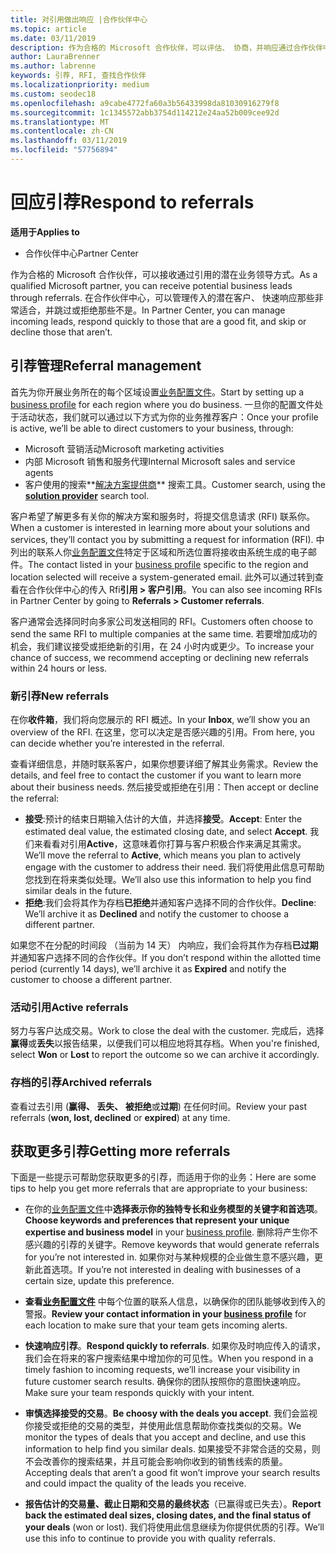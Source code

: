 ```yaml
---
title: 对引用做出响应 |合作伙伴中心
ms.topic: article
ms.date: 03/11/2019
description: 作为合格的 Microsoft 合作伙伴，可以评估、 协商，并响应通过合作伙伴中心的引用。
author: LauraBrenner
ms.author: labrenne
keywords: 引荐, RFI, 查找合作伙伴
ms.localizationpriority: medium
ms.custom: seodec18
ms.openlocfilehash: a9cabe4772fa60a3b56433998da81030916279f8
ms.sourcegitcommit: 1c1345572abb3754d114212e24aa52b009cee92d
ms.translationtype: MT
ms.contentlocale: zh-CN
ms.lasthandoff: 03/11/2019
ms.locfileid: "57756894"
---
```

# <a name="respond-to-referrals"></a><span data-ttu-id="e92a8-104">回应引荐</span><span class="sxs-lookup"><span data-stu-id="e92a8-104">Respond to referrals</span></span>

<span data-ttu-id="e92a8-105">**适用于**</span><span class="sxs-lookup"><span data-stu-id="e92a8-105">**Applies to**</span></span>

-  <span data-ttu-id="e92a8-106">合作伙伴中心</span><span class="sxs-lookup"><span data-stu-id="e92a8-106">Partner Center</span></span>

<span data-ttu-id="e92a8-107">作为合格的 Microsoft 合作伙伴，可以接收通过引用的潜在业务领导方式。</span><span class="sxs-lookup"><span data-stu-id="e92a8-107">As a qualified Microsoft partner, you can receive potential business leads through referrals.</span></span> <span data-ttu-id="e92a8-108">在合作伙伴中心，可以管理传入的潜在客户、 快速响应那些非常适合，并跳过或拒绝那些不是。</span><span class="sxs-lookup"><span data-stu-id="e92a8-108">In Partner Center, you can manage incoming leads, respond quickly to those that are a good fit, and skip or decline those that aren’t.</span></span> 

## <a name="referral-management"></a><span data-ttu-id="e92a8-109">引荐管理</span><span class="sxs-lookup"><span data-stu-id="e92a8-109">Referral management</span></span>

<span data-ttu-id="e92a8-110">首先为你开展业务所在的每个区域设置[业务配置文件](create-a-marketing-profile.md)。</span><span class="sxs-lookup"><span data-stu-id="e92a8-110">Start by setting up a [business profile](create-a-marketing-profile.md) for each region where you do business.</span></span> <span data-ttu-id="e92a8-111">一旦你的配置文件处于活动状态，我们就可以通过以下方式为你的业务推荐客户：</span><span class="sxs-lookup"><span data-stu-id="e92a8-111">Once your profile is active, we’ll be able to direct customers to your business, through:</span></span>

*  <span data-ttu-id="e92a8-112">Microsoft 营销活动</span><span class="sxs-lookup"><span data-stu-id="e92a8-112">Microsoft marketing activities</span></span>
*  <span data-ttu-id="e92a8-113">内部 Microsoft 销售和服务代理</span><span class="sxs-lookup"><span data-stu-id="e92a8-113">Internal Microsoft sales and service agents</span></span>
*  <span data-ttu-id="e92a8-114">客户使用的搜索**[解决方案提供商](https://www.microsoft.com/solution-providers/home)** 搜索工具。</span><span class="sxs-lookup"><span data-stu-id="e92a8-114">Customer search, using the **[solution provider](https://www.microsoft.com/solution-providers/home)** search tool.</span></span>

<span data-ttu-id="e92a8-115">客户希望了解更多有关你的解决方案和服务时，将提交信息请求 (RFI) 联系你。</span><span class="sxs-lookup"><span data-stu-id="e92a8-115">When a customer is interested in learning more about your solutions and services, they’ll contact you by submitting a request for information (RFI).</span></span> <span data-ttu-id="e92a8-116">中列出的联系人你[业务配置文件](create-a-marketing-profile.md)特定于区域和所选位置将接收由系统生成的电子邮件。</span><span class="sxs-lookup"><span data-stu-id="e92a8-116">The contact listed in your [business profile](create-a-marketing-profile.md) specific to the region and location selected will receive a system-generated email.</span></span> <span data-ttu-id="e92a8-117">此外可以通过转到查看在合作伙伴中心的传入 Rfi**引用 > 客户引用**。</span><span class="sxs-lookup"><span data-stu-id="e92a8-117">You can also see incoming RFIs in Partner Center by going to **Referrals > Customer referrals**.</span></span>

<span data-ttu-id="e92a8-118">客户通常会选择同时向多家公司发送相同的 RFI。</span><span class="sxs-lookup"><span data-stu-id="e92a8-118">Customers often choose to send the same RFI to multiple companies at the same time.</span></span> <span data-ttu-id="e92a8-119">若要增加成功的机会，我们建议接受或拒绝新的引用，在 24 小时内或更少。</span><span class="sxs-lookup"><span data-stu-id="e92a8-119">To increase your chance of success, we recommend accepting or declining new referrals within 24 hours or less.</span></span>

### <a name="new-referrals"></a><span data-ttu-id="e92a8-120">新引荐</span><span class="sxs-lookup"><span data-stu-id="e92a8-120">New referrals</span></span>

<span data-ttu-id="e92a8-121">在你**收件箱**，我们将向您展示的 RFI 概述。</span><span class="sxs-lookup"><span data-stu-id="e92a8-121">In your **Inbox**, we’ll show you an overview of the RFI.</span></span> <span data-ttu-id="e92a8-122">在这里，您可以决定是否感兴趣的引用。</span><span class="sxs-lookup"><span data-stu-id="e92a8-122">From here, you can decide whether you’re interested in the referral.</span></span> 

<span data-ttu-id="e92a8-123">查看详细信息，并随时联系客户，如果你想要详细了解其业务需求。</span><span class="sxs-lookup"><span data-stu-id="e92a8-123">Review the details, and feel free to contact the customer if you want to learn more about their business needs.</span></span> <span data-ttu-id="e92a8-124">然后接受或拒绝在引用：</span><span class="sxs-lookup"><span data-stu-id="e92a8-124">Then accept or decline the referral:</span></span> 

*  <span data-ttu-id="e92a8-125">**接受**:预计的结束日期输入估计的大值，并选择**接受**。</span><span class="sxs-lookup"><span data-stu-id="e92a8-125">**Accept**: Enter the estimated deal value, the estimated closing date, and select **Accept**.</span></span> <span data-ttu-id="e92a8-126">我们来看看对引用**Active**，这意味着你打算与客户积极合作来满足其需求。</span><span class="sxs-lookup"><span data-stu-id="e92a8-126">We’ll move the referral to **Active**, which means you plan to actively engage with the customer to address their need.</span></span> <span data-ttu-id="e92a8-127">我们将使用此信息可帮助您找到在将来类似处理。</span><span class="sxs-lookup"><span data-stu-id="e92a8-127">We’ll also use this information to help you find similar deals in the future.</span></span>
*  <span data-ttu-id="e92a8-128">**拒绝**:我们会将其作为存档**已拒绝**并通知客户选择不同的合作伙伴。</span><span class="sxs-lookup"><span data-stu-id="e92a8-128">**Decline**: We’ll archive it as **Declined** and notify the customer to choose a different partner.</span></span>

<span data-ttu-id="e92a8-129">如果您不在分配的时间段 （当前为 14 天） 内响应，我们会将其作为存档**已过期**并通知客户选择不同的合作伙伴。</span><span class="sxs-lookup"><span data-stu-id="e92a8-129">If you don’t respond within the allotted time period (currently 14 days), we’ll archive it as **Expired** and notify the customer to choose a different partner.</span></span>

### <a name="active-referrals"></a><span data-ttu-id="e92a8-130">活动引用</span><span class="sxs-lookup"><span data-stu-id="e92a8-130">Active referrals</span></span>

<span data-ttu-id="e92a8-131">努力与客户达成交易。</span><span class="sxs-lookup"><span data-stu-id="e92a8-131">Work to close the deal with the customer.</span></span> <span data-ttu-id="e92a8-132">完成后，选择**赢得**或**丢失**以报告结果，以便我们可以相应地将其存档。</span><span class="sxs-lookup"><span data-stu-id="e92a8-132">When you're finished, select **Won** or **Lost** to report the outcome so we can archive it accordingly.</span></span>

### <a name="archived-referrals"></a><span data-ttu-id="e92a8-133">存档的引荐</span><span class="sxs-lookup"><span data-stu-id="e92a8-133">Archived referrals</span></span>

<span data-ttu-id="e92a8-134">查看过去引用 (**赢得、 丢失、 被拒绝**或**过期**) 在任何时间。</span><span class="sxs-lookup"><span data-stu-id="e92a8-134">Review your past referrals (**won, lost, declined** or **expired**) at any time.</span></span> 

## <a name="getting-more-referrals"></a><span data-ttu-id="e92a8-135">获取更多引荐</span><span class="sxs-lookup"><span data-stu-id="e92a8-135">Getting more referrals</span></span>

<span data-ttu-id="e92a8-136">下面是一些提示可帮助您获取更多的引荐，而适用于你的业务：</span><span class="sxs-lookup"><span data-stu-id="e92a8-136">Here are some tips to help you get more referrals that are appropriate to your business:</span></span>

*  <span data-ttu-id="e92a8-137">在你的[业务配置文件](create-a-marketing-profile.md)中**选择表示你的独特专长和业务模型的关键字和首选项**。</span><span class="sxs-lookup"><span data-stu-id="e92a8-137">**Choose keywords and preferences that represent your unique expertise and business model** in your [business profile](create-a-marketing-profile.md).</span></span> <span data-ttu-id="e92a8-138">删除将产生你不感兴趣的引荐的关键字。</span><span class="sxs-lookup"><span data-stu-id="e92a8-138">Remove keywords that would generate referrals for you’re not interested in.</span></span> <span data-ttu-id="e92a8-139">如果你对与某种规模的企业做生意不感兴趣，更新此首选项。</span><span class="sxs-lookup"><span data-stu-id="e92a8-139">If you’re not interested in dealing with businesses of a certain size, update this preference.</span></span>

*  <span data-ttu-id="e92a8-140">**查看[业务配置文件](create-a-marketing-profile.md)** 中每个位置的联系人信息，以确保你的团队能够收到传入的警报。</span><span class="sxs-lookup"><span data-stu-id="e92a8-140">**Review your contact information in your [business profile](create-a-marketing-profile.md)** for each location to make sure that your team gets incoming alerts.</span></span>

*  <span data-ttu-id="e92a8-141">**快速响应引荐**。</span><span class="sxs-lookup"><span data-stu-id="e92a8-141">**Respond quickly to referrals**.</span></span> <span data-ttu-id="e92a8-142">如果你及时响应传入的请求，我们会在将来的客户搜索结果中增加你的可见性。</span><span class="sxs-lookup"><span data-stu-id="e92a8-142">When you respond in a timely fashion to incoming requests, we’ll increase your visibility in future customer search results.</span></span> <span data-ttu-id="e92a8-143">确保你的团队按照你的意图快速响应。</span><span class="sxs-lookup"><span data-stu-id="e92a8-143">Make sure your team responds quickly with your intent.</span></span>

*  <span data-ttu-id="e92a8-144">**审慎选择接受的交易**。</span><span class="sxs-lookup"><span data-stu-id="e92a8-144">**Be choosy with the deals you accept**.</span></span> <span data-ttu-id="e92a8-145">我们会监视你接受或拒绝的交易的类型，并使用此信息帮助你查找类似的交易。</span><span class="sxs-lookup"><span data-stu-id="e92a8-145">We monitor the types of deals that you accept and decline, and use this information to help find you similar deals.</span></span> <span data-ttu-id="e92a8-146">如果接受不非常合适的交易，则不会改善你的搜索结果，并且可能会影响你收到的销售线索的质量。</span><span class="sxs-lookup"><span data-stu-id="e92a8-146">Accepting deals that aren’t a good fit won’t improve your search results and could impact the quality of the leads you receive.</span></span>

*  <span data-ttu-id="e92a8-147">**报告估计的交易量、截止日期和交易的最终状态**（已赢得或已失去）。</span><span class="sxs-lookup"><span data-stu-id="e92a8-147">**Report back the estimated deal sizes, closing dates, and the final status of your deals** (won or lost).</span></span> <span data-ttu-id="e92a8-148">我们将使用此信息继续为你提供优质的引荐。</span><span class="sxs-lookup"><span data-stu-id="e92a8-148">We’ll use this info to continue to provide you with quality referrals.</span></span>
